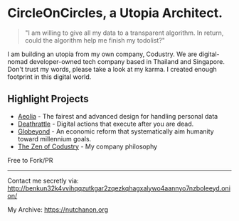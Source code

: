 # CircleOnCircles, a Utopia Architect.

> "I am willing to give all my data to a transparent algorithm. In return, could the algorithm help me finish my todolist?"

I am building an utopia from my own company, Codustry. We are digital-nomad developer-owned tech company based in Thailand and Singapore.
Don't trust my words, please take a look at my karma. I created enough footprint in this digital world.

##  Highlight Projects

- [Aeolia](https://www.notion.so/codustry/Aeolia-The-fairest-and-advanced-spec-for-handling-personal-data-WIP-af53def85fc34c3f98c842769a562246) - The fairest and advanced design for handling personal data
- [Deathrattle](https://github.com/CircleOnCircles/deathrattle) - Digital actions that execute after you are dead.
- [Globeyond](https://medium.com/@circleoncircles/capitalism-subsystem-rationale-for-globeyond-d36bf0551d4c) - An economic reform that systematically aim humanity toward millennium goals.
- [The Zen of Codustry](https://github.com/codustry/ceps/blob/master/cep-16%20The%20Zen%20of%20Codustry.md) - My company philosophy

Free to Fork/PR

---

Contact me secretly via: http://benkun32k4vvihqqzutkgar2zqezkqhagxalywo4aannyo7nzboleeyd.onion/

My Archive: https://nutchanon.org
